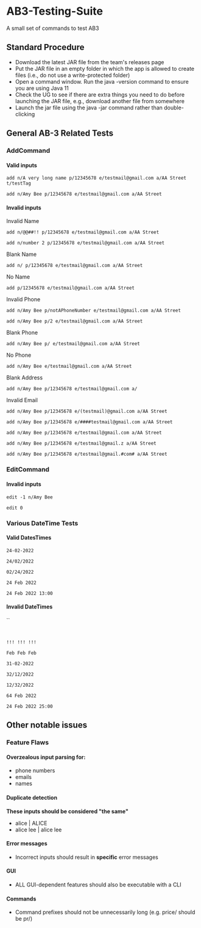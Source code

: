 # AB3-Testing-Suite
A small set of commands to test AB3


## Standard Procedure

* Download the latest JAR file from the team's releases page
* Put the JAR file in an empty folder in which the app is allowed to create files (i.e., do not use a write-protected folder)
* Open a command window. Run the java -version command to ensure you are using Java 11
* Check the UG to see if there are extra things you need to do before launching the JAR file, e.g., download another file from somewhere
* Launch the jar file using the java -jar command rather than double-clicking

## General AB-3 Related Tests

### AddCommand

#### Valid inputs

`add n/A very long name p/12345678 e/testmail@gmail.com a/AA Street t/testTag`

`add n/Amy Bee p/12345678 e/testmail@gmail.com a/AA Street`

#### Invalid inputs

Invalid Name

`add n/@@##!! p/12345678 e/testmail@gmail.com a/AA Street`

`add n/number 2 p/12345678 e/testmail@gmail.com a/AA Street`

Blank Name

`add n/ p/12345678 e/testmail@gmail.com a/AA Street`

No Name

`add p/12345678 e/testmail@gmail.com a/AA Street`

Invalid Phone

`add n/Amy Bee p/notAPhoneNumber e/testmail@gmail.com a/AA Street`

`add n/Amy Bee p/2 e/testmail@gmail.com a/AA Street`

Blank Phone

`add n/Amy Bee p/ e/testmail@gmail.com a/AA Street`

No Phone

`add n/Amy Bee e/testmail@gmail.com a/AA Street`

Blank Address

`add n/Amy Bee p/12345678 e/testmail@gmail.com a/`

Invalid Email

`add n/Amy Bee p/12345678 e/(testmail)@gmail.com a/AA Street`

`add n/Amy Bee p/12345678 e/####testmail@gmail.com a/AA Street`

`add n/Amy Bee p/12345678 e/testmail@gmail.com a/AA Street`

`add n/Amy Bee p/12345678 e/testmail@gmail.z a/AA Street`

`add n/Amy Bee p/12345678 e/testmail@gmail.#com# a/AA Street`

### EditCommand

#### Invalid inputs

`edit -1 n/Amy Bee`

`edit 0`

### Various DateTime Tests

#### Valid DatesTimes

`24-02-2022`

`24/02/2022`

`02/24/2022`

`24 Feb 2022`

`24 Feb 2022 13:00`

#### Invalid DateTimes

``

`    `

`!!! !!! !!!`

`Feb Feb Feb`

`31-02-2022`

`32/12/2022`

`12/32/2022`

`64 Feb 2022`

`24 Feb 2022 25:00`

## Other notable issues

### Feature Flaws

#### Overzealous input parsing for:
- phone numbers
- emails
- names

#### Duplicate detection
**These inputs should be considered "the same"**
- alice | ALICE
- alice lee | alice        lee

#### Error messages
- Incorrect inputs should result in **specific** error messages

#### GUI
- ALL GUI-dependent features should also be executable with a CLI

#### Commands
- Command prefixes should not be unnecessarily long (e.g. price/ should be pr/)


